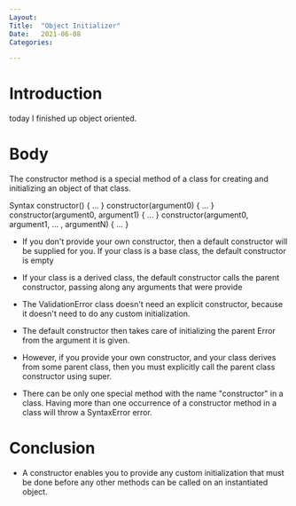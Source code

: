 ```yaml
---
Layout:
Title:	"Object Initializer"
Date:	2021-06-08
Categories:

---
```


# Introduction

today I finished up object oriented.

# Body

The constructor method is a special method of a class for creating and initializing an object of that class.

  Syntax
constructor() { ... }
constructor(argument0) { ... }
constructor(argument0, argument1) { ... }
constructor(argument0, argument1, ... , argumentN) { ... }


- If you don't provide your own constructor, then a default constructor will be supplied for you. If your class is a base class, the default constructor is empty

- If your class is a derived class, the default constructor calls the parent constructor, passing along any arguments that were provide

- The ValidationError class doesn't need an explicit constructor, because it doesn't need to do any custom initialization. 

- The default constructor then takes care of initializing the parent Error from the argument it is given.

- However, if you provide your own constructor, and your class derives from some parent class, then you must explicitly call the parent class constructor using super.

- There can be only one special method with the name "constructor" in a class. Having more than one occurrence of a constructor method in a class will throw a SyntaxError error.


# Conclusion

- A constructor enables you to provide any custom initialization that must be done before any other methods can be called on an instantiated object.